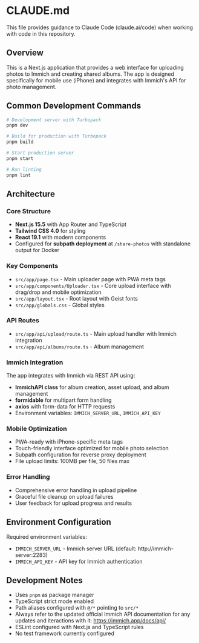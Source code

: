# CLAUDE.md

This file provides guidance to Claude Code (claude.ai/code) when working with code in this repository.

## Overview

This is a Next.js application that provides a web interface for uploading photos to Immich and creating shared albums. The app is designed specifically for mobile use (iPhone) and integrates with Immich's API for photo management.

## Common Development Commands

```bash
# Development server with Turbopack
pnpm dev

# Build for production with Turbopack
pnpm build

# Start production server
pnpm start

# Run linting
pnpm lint
```

## Architecture

### Core Structure
- **Next.js 15.5** with App Router and TypeScript
- **Tailwind CSS 4.0** for styling
- **React 19.1** with modern components
- Configured for **subpath deployment** at `/share-photos` with standalone output for Docker

### Key Components
- `src/app/page.tsx` - Main uploader page with PWA meta tags
- `src/app/components/Uploader.tsx` - Core upload interface with drag/drop and mobile optimization
- `src/app/layout.tsx` - Root layout with Geist fonts
- `src/app/globals.css` - Global styles

### API Routes
- `src/app/api/upload/route.ts` - Main upload handler with Immich integration
- `src/app/api/albums/route.ts` - Album management

### Immich Integration
The app integrates with Immich via REST API using:
- **ImmichAPI class** for album creation, asset upload, and album management
- **formidable** for multipart form handling
- **axios** with form-data for HTTP requests
- Environment variables: `IMMICH_SERVER_URL`, `IMMICH_API_KEY`

### Mobile Optimization
- PWA-ready with iPhone-specific meta tags
- Touch-friendly interface optimized for mobile photo selection
- Subpath configuration for reverse proxy deployment
- File upload limits: 100MB per file, 50 files max

### Error Handling
- Comprehensive error handling in upload pipeline
- Graceful file cleanup on upload failures
- User feedback for upload progress and results

## Environment Configuration

Required environment variables:
- `IMMICH_SERVER_URL` - Immich server URL (default: http://immich-server:2283)
- `IMMICH_API_KEY` - API key for Immich authentication

## Development Notes

- Uses `pnpm` as package manager
- TypeScript strict mode enabled
- Path aliases configured with `@/*` pointing to `src/*`
- Always refer to the updated official Immich API documentation for any updates and iteractions with it: https://immich.app/docs/api/
- ESLint configured with Next.js and TypeScript rules
- No test framework currently configured